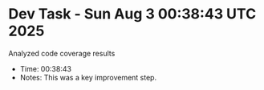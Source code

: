 # Dev Task - Sun Aug  3 00:38:43 UTC 2025
Analyzed code coverage results
- Time: 00:38:43
- Notes: This was a key improvement step.
